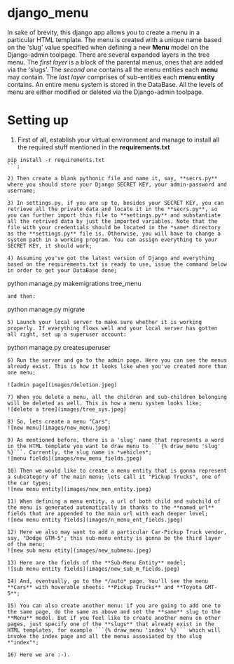# django_menu

In sake of brevity, this django app allows you to create a menu in a particular HTML template.
The menu is created with a unique name based on the 'slug' value specified when defining a new **Menu** model on the Django-admin toolpage.
There are several expanded layers in the tree menu. The *first layer* is a block of the parental menus, ones that are added via the 'slugs'. 
The *second one* contains all the menu entities each **menu** may contain. The *last layer* comprises of sub-entities each **menu entity** contains.
An entire menu system is stored in the DataBase. All the levels of menu are either modified or deleted via the Django-admin toolpage.

# Setting up
1) First of all, establish your virtual environment and manage to install all the required stuff mentioned in the **requirements.txt**
```
pip install -r requirements.txt
```;

2) Then create a blank pythonic file and name it, say, **secrs.py** where you should store your Django SECRET KEY, your admin-password and username;

3) In settings.py, if you are up to, besides your SECRET KEY, you can retrieve all the private data and locate it in the **secrs.py**, so you can further import this file to **settings.py** and substantiate all the retrived data by just the imported variables. Note that the file with your credentials should be located in the *same* directory as the **settings.py** file is. Otherwise, you will have to change a system path in a working program. You can assign everything to your SECRET KEY, it should work;

4) Assuming you've got the latest version of Django and everything based on the requirements.txt is ready to use, issue the command below in order to get your DataBase done;
```
python manage.py makemigrations tree_menu
```
and then:
```
python manage.py migrate
```
5) Launch your local server to make sure whether it is working properly. If everything flows well and your local server has gotten all right, set up a superuser account:
```
python manage.py createsuperuser
```
6) Run the server and go to the admin page. Here you can see the menus already exist. This is how it looks like when you've created more than one menu;

![admin page](images/deletion.jpeg)

7) When you delete a menu, all the children and sub-children belonging will be deleted as well. This is how a menu system looks like;
![delete a tree](images/tree_sys.jpeg)

8) So, lets create a menu "Cars";
![new menu](images/new_menu.jpeg)

9) As mentioned before, there is a 'slug' name that represents a word in the HTML template you want to draw menu to ```{% draw_menu 'slug' %}```. Currently, the slug name is *vehicles*;
![menu fields](images/new_menu_fields.jpeg)

10) Then we would like to create a menu entity that is gonna represent a subcategory of the main menu; lets call it "Pickup Trucks", one of the car types;
![new menu entity](images/new_men_entity.jpeg)

11) When defining a menu entity, a url of both child and subchild of the menu is generated automatically in thanks to the **named_url** fields that are appended to the main url with each deeper level;
![new menu entity fields](images/n_menu_ent_fields.jpeg)

12) Here we also may want to add a particular Car-Pickup Truck vendor, say, "Dodge GTM-5"; this sub-menu entity is gonna be the third layer of the menu;
![new sub menu etity](images/new_submenu.jpeg)

13) Here are the fields of the **Sub-Menu Entity** model;
![sub menu entity fields](images/new_sub_m_fields.jpeg)

14) And, eventually, go to the */auto* page. You'll see the menu **Cars** with hoverable sheets: **Pickup Trucks** and **Toyota GMT-5**;

15) You can also create another menu: if you are going to add one to the same page, do the same as above and set the **same** slug to the **Menu** model. But if you feel like to create another menu on other pages, just specify one of the **slugs** that already exist in the HTML templates, for example ```{% draw_menu 'index' %}``` which will invoke the index page and all the menus assosiated by the slug *"index"*;

16) Here we are :-).
